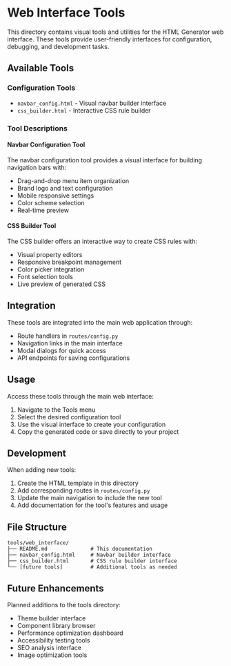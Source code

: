 # Web Interface Tools

This directory contains visual tools and utilities for the HTML Generator web interface. These tools provide user-friendly interfaces for configuration, debugging, and development tasks.

## Available Tools

### Configuration Tools
- `navbar_config.html` - Visual navbar builder interface
- `css_builder.html` - Interactive CSS rule builder

### Tool Descriptions

#### Navbar Configuration Tool
The navbar configuration tool provides a visual interface for building navigation bars with:
- Drag-and-drop menu item organization
- Brand logo and text configuration
- Mobile responsive settings
- Color scheme selection
- Real-time preview

#### CSS Builder Tool
The CSS builder offers an interactive way to create CSS rules with:
- Visual property editors
- Responsive breakpoint management
- Color picker integration
- Font selection tools
- Live preview of generated CSS

## Integration

These tools are integrated into the main web application through:
- Route handlers in `routes/config.py`
- Navigation links in the main interface
- Modal dialogs for quick access
- API endpoints for saving configurations

## Usage

Access these tools through the main web interface:
1. Navigate to the Tools menu
2. Select the desired configuration tool
3. Use the visual interface to create your configuration
4. Copy the generated code or save directly to your project

## Development

When adding new tools:
1. Create the HTML template in this directory
2. Add corresponding routes in `routes/config.py`
3. Update the main navigation to include the new tool
4. Add documentation for the tool's features and usage

## File Structure

```
tools/web_interface/
├── README.md              # This documentation
├── navbar_config.html     # Navbar builder interface
├── css_builder.html       # CSS rule builder interface
└── [future tools]         # Additional tools as needed
```

## Future Enhancements

Planned additions to the tools directory:
- Theme builder interface
- Component library browser
- Performance optimization dashboard
- Accessibility testing tools
- SEO analysis interface
- Image optimization tools